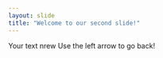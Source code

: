 ```yaml
---
layout: slide
title: "Welcome to our second slide!"
---
```

Your text nrew
Use the left arrow to go back!
